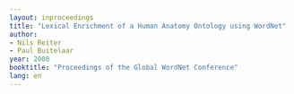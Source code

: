```yaml
---
layout: inproceedings
title: "Lexical Enrichment of a Human Anatomy Ontology using WordNet"
author:
- Nils Reiter
- Paul Buitelaar
year: 2008
booktitle: "Proceedings of the Global WordNet Conference"
lang: en
---
```

